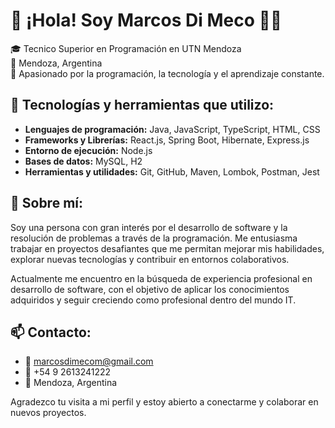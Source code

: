 # 👋 ¡Hola! Soy Marcos Di Meco 👨‍💻

🎓 Tecnico Superior en Programación en UTN Mendoza  
📍 Mendoza, Argentina  
🚀 Apasionado por la programación, la tecnología y el aprendizaje constante.

## 📌 Tecnologías y herramientas que utilizo:

- **Lenguajes de programación:** Java, JavaScript, TypeScript, HTML, CSS  
- **Frameworks y Librerías:** React.js, Spring Boot, Hibernate, Express.js  
- **Entorno de ejecución:** Node.js  
- **Bases de datos:** MySQL, H2  
- **Herramientas y utilidades:** Git, GitHub, Maven, Lombok, Postman, Jest  

## 🎯 Sobre mí:

Soy una persona con gran interés por el desarrollo de software y la resolución de problemas a través de la programación. Me entusiasma trabajar en proyectos desafiantes que me permitan mejorar mis habilidades, explorar nuevas tecnologías y contribuir en entornos colaborativos.

Actualmente me encuentro en la búsqueda de experiencia profesional en desarrollo de software, con el objetivo de aplicar los conocimientos adquiridos y seguir creciendo como profesional dentro del mundo IT.

## 📫 Contacto:

- 📧 marcosdimecom@gmail.com  
- 📱 +54 9 2613241222  
- 📍 Mendoza, Argentina  

Agradezco tu visita a mi perfil y estoy abierto a conectarme y colaborar en nuevos proyectos.
